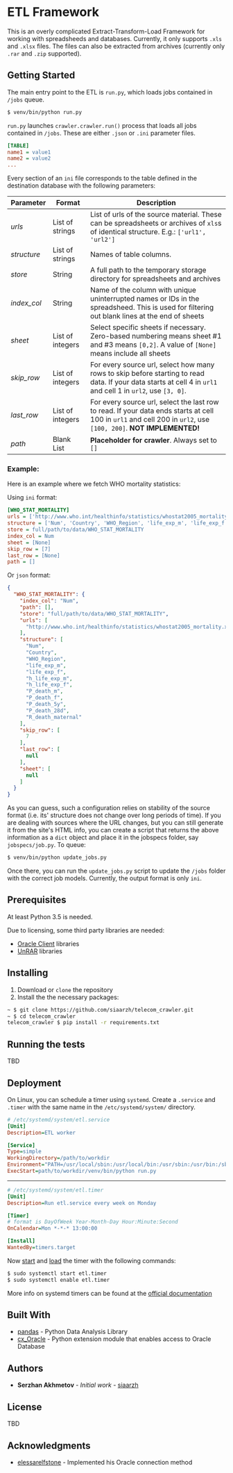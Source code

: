 # ETL Framework

This is an overly complicated Extract-Transform-Load Framework for working with spreadsheeds and databases. Currently, it only supports `.xls` and `.xlsx` files. The files can also be extracted from archives (currently only `.rar` and `.zip` supported).

## Getting Started

The main entry point to the ETL is `run.py`, which loads jobs contained in `/jobs` queue.

```bash
$ venv/bin/python run.py
```

`run.py` launches `crawler.crawler.run()` process that loads all jobs contained in `/jobs`. These are either `.json` or `.ini` parameter files.

```ini
[TABLE]
name1 = value1
name2 = value2
...
```
Every section of an `ini` file corresponds to the table defined in the destination database with the following parameters:

| Parameter   | Format           | Description                                                                                                                                                      |
| ----------- | ---------------- | ---------------------------------------------------------------------------------------------------------------------------------------------------------------- |
| *urls*      | List of strings  | List of urls of the source material. These can be spreadsheets or archives of `xls`s of identical structure. E.g.: `['url1', 'url2']`                            |
| *structure* | List of strings  | Names of table columns.                                                                                                                                          |
| *store*     | String           | A full path to the temporary storage directory for spreadsheets and archives                                                                                     |
| *index_col* | String           | Name of the column with unique uninterrupted names or IDs in the spreadsheed. This is used for filtering out blank lines at the end of sheets                    |
| *sheet*     | List of integers | Select specific sheets if necessary. Zero-based numbering means sheet #1 and #3 means `[0,2]`. A value of `[None]` means include all sheets                      |
| *skip_row*  | List of integers | For every source url, select how many rows to skip before starting to read data. If your data starts at cell 4 in `url1` and cell 1 in `url2`, use `[3, 0]`.     |
| *last_row*  | List of integers | For every source url, select the last row to read. If your data ends starts at cell 100 in `url1` and cell 200 in `url2`, use `[100, 200]`. **NOT IMPLEMENTED!** |
| *path*      | Blank List       | **Placeholder for crawler**. Always set to `[]`                                                                                                                  |

### Example:
Here is an example where we fetch WHO mortality statistics:

Using `ini` format:
```ini
[WHO_STAT_MORTALITY]
urls = ['http://www.who.int/healthinfo/statistics/whostat2005_mortality.xls']
structure = ['Num', 'Country', 'WHO_Region', 'life_exp_m', 'life_exp_f', 'h_life_exp_m', 'h_life_exp_f', 'P_death_m', 'P_death_f', 'P_death_5y', 'P_death_28d', 'R_death_maternal']
store = full/path/to/data/WHO_STAT_MORTALITY
index_col = Num
sheet = [None]
skip_row = [7]
last_row = [None]
path = []
```
Or `json` format:
```json
{
  "WHO_STAT_MORTALITY": {
    "index_col": "Num",
    "path": [],
    "store": "full/path/to/data/WHO_STAT_MORTALITY",
    "urls": [
      "http://www.who.int/healthinfo/statistics/whostat2005_mortality.xls"
    ],
    "structure": [
      "Num",
	  "Country",
	  "WHO_Region",
	  "life_exp_m",
	  "life_exp_f",
	  "h_life_exp_m",
	  "h_life_exp_f",
	  "P_death_m",
	  "P_death_f",
	  "P_death_5y",
	  "P_death_28d",
	  "R_death_maternal"
    ],
    "skip_row": [
      7
    ],
    "last_row": [
      null
    ],
    "sheet": [
      null
    ]
  }
}
```
As you can guess, such a configuration relies on stability of the source format (i.e. its' structure does not change over long periods of time). If you are dealing with sources where the URL changes, but you can still generate it from the site's HTML info, you can create a script that returns the above information as a `dict` object and place it in the jobspecs folder, say `jobspecs/job.py`. To queue:

```bash
$ venv/bin/python update_jobs.py 
```

Once there, you can run the `update_jobs.py` script to update the `/jobs` folder with the correct job models. Currently, the output format is only `ini`.

## Prerequisites

At least Python 3.5 is needed.

Due to licensing, some third party libraries are needed:

- [Oracle Client](https://oracle.github.io/odpi/doc/installation.html#linux) libraries
- [UnRAR](http://rarfile.readthedocs.io/en/latest/faq.html#what-are-the-dependencies) libraries

## Installing

1. Download or `clone` the repository
2. Install the the necessary packages:

```bash
~ $ git clone https://github.com/siaarzh/telecom_crawler.git 
~ $ cd telecom_crawler
telecom_crawler $ pip install -r requirements.txt
```

## Running the tests

TBD

## Deployment

On Linux, you can schedule a timer using `systemd`. Create a `.service` and `.timer` with the same name in the `/etc/systemd/system/` directory. 

```ini
# /etc/systemd/system/etl.service
[Unit]
Description=ETL worker

[Service]
Type=simple
WorkingDirectory=/path/to/workdir
Environment="PATH=/usr/local/sbin:/usr/local/bin:/usr/sbin:/usr/bin:/sbin:/bin:path/to/workdir/venv/bin"
ExecStart=path/to/workdir/venv/bin/python run.py
```
---
```ini
# /etc/systemd/system/etl.timer
[Unit]
Description=Run etl.service every week on Monday

[Timer]
# format is DayOfWeek Year-Month-Day Hour:Minute:Second
OnCalendar=Mon *-*-* 13:00:00

[Install]
WantedBy=timers.target
```
Now [start](https://wiki.archlinux.org/index.php/Systemd#Using_units) and [load](https://wiki.archlinux.org/index.php/Systemd#Using_units) the timer with the following commands:
```bash
$ sudo systemctl start etl.timer
$ sudo systemctl enable etl.timer
```
More info on systemd timers can be found at the [official documentation](https://wiki.archlinux.org/index.php/Systemd/Timers)
## Built With

* [pandas](https://pandas.pydata.org/) - Python Data Analysis Library
* [cx_Oracle](https://oracle.github.io/python-cx_Oracle/) - Python extension module that enables access to Oracle Database

## Authors

* **Serzhan Akhmetov** - *Initial work* - [siaarzh](https://github.com/siaarzh)

## License

TBD

## Acknowledgments

* [elessarelfstone](https://github.com/elessarelfstone) - Implemented his Oracle connection method
